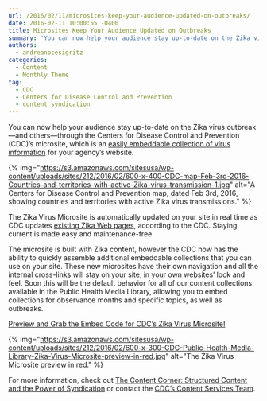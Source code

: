 ```yaml
---
url: /2016/02/11/microsites-keep-your-audience-updated-on-outbreaks/
date: 2016-02-11 10:00:55 -0400
title: Microsites Keep Your Audience Updated on Outbreaks
summary: 'You can now help your audience stay up-to-date on the Zika virus outbreak&mdash;and others&mdash;through the Centers for Disease Control and Prevention (CDC)&rsquo;s microsite, which is an easily embeddable collection of virus information for your agency&rsquo;s website. {% img=&quot;https://s3.amazonaws.com/sitesusa/wp-content/uploads/sites/212/2016/02/600-x-400-CDC-map-Feb-3rd-2016-Countries-and-territories-with-active-Zika-virus-transmission-1.jpg&quot; alt=&quot;A Centers for Disease Control and Prevention map, dated Feb 3rd, 2016, showing countries and territories with'
authors:
  - andreanocesigritz
categories:
  - Content
  - Monthly Theme
tag:
  - CDC
  - Centers for Disease Control and Prevention
  - content syndication
---
```


You can now help your audience stay up-to-date on the Zika virus outbreak—and others—through the Centers for Disease Control and Prevention (CDC)’s microsite, which is an [easily embeddable collection of virus information](https://tools.cdc.gov/medialibrary/index.aspx#/microsite/id/234558) for your agency’s website.

{% img="https://s3.amazonaws.com/sitesusa/wp-content/uploads/sites/212/2016/02/600-x-400-CDC-map-Feb-3rd-2016-Countries-and-territories-with-active-Zika-virus-transmission-1.jpg" alt="A Centers for Disease Control and Prevention map, dated Feb 3rd, 2016, showing countries and territories with active Zika virus transmissions." %}

The Zika Virus Microsite is automatically updated on your site in real time as CDC updates [existing Zika Web pages](http://www.cdc.gov/zika/), according to the CDC. Staying current is made easy and maintenance-free.

The microsite is built with Zika content, however the CDC now has the ability to quickly assemble additional embeddable collections that you can use on your site. These new microsites have their own navigation and all the internal cross-links will stay on your site, in your own websites’ look and feel. Soon this will be the default behavior for all of our content collections available in the Public Health Media Library, allowing you to embed collections for observance months and specific topics, as well as outbreaks.

[Preview and Grab the Embed Code for CDC’s Zika Virus Microsite!](https://tools.cdc.gov/medialibrary/index.aspx#/microsite/id/234558)

{% img="https://s3.amazonaws.com/sitesusa/wp-content/uploads/sites/212/2016/02/600-x-300-CDC-Public-Health-Media-Library-Zika-Virus-Microsite-preview-in-red.jpg" alt="The Zika Virus Microsite preview in red." %}

For more information, check out [The Content Corner: Structured Content and the Power of Syndication](https://www.WHATEVER/2015/11/09/the-content-corner-structured-content-and-the-power-of-syndication/) or contact the [CDC’s Content Services Team](mailto:IMTech@cdc.gov).